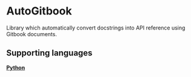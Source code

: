 # AutoGitbook
Library which automatically convert docstrings into API reference using Gitbook documents.

## Supporting languages
[**Python**](https://github.com/Team-IF/AutoGitbook.py)
